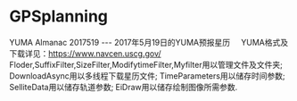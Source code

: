 # GPSplanning
YUMA Almanac 2017519 --- 2017年5月19日的YUMA预报星历
     YUMA格式及下载详见：https://www.navcen.uscg.gov/
Floder,SuffixFilter,SizeFilter,ModifytimeFilter,Myfilter用以管理文件及文件夹;
DownloadAsync用以多线程下载星历文件;
TimeParameters用以储存时间参数;
SelliteData用以储存轨道参数;
EiDraw用以储存绘制图像所需参数.
